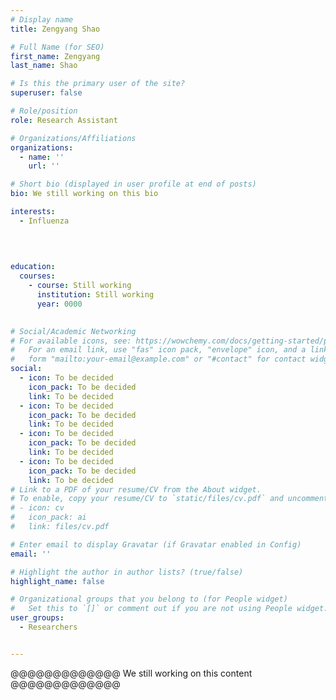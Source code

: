 ```yaml
---
# Display name
title: Zengyang Shao

# Full Name (for SEO)
first_name: Zengyang
last_name: Shao

# Is this the primary user of the site?
superuser: false

# Role/position
role: Research Assistant

# Organizations/Affiliations
organizations:
  - name: ''
    url: ''

# Short bio (displayed in user profile at end of posts)
bio: We still working on this bio

interests:
  - Influenza
  
 
 

education:
  courses:
    - course: Still working
      institution: Still working
      year: 0000
    

# Social/Academic Networking
# For available icons, see: https://wowchemy.com/docs/getting-started/page-builder/#icons
#   For an email link, use "fas" icon pack, "envelope" icon, and a link in the
#   form "mailto:your-email@example.com" or "#contact" for contact widget.
social:
  - icon: To be decided
    icon_pack: To be decided
    link: To be decided
  - icon: To be decided
    icon_pack: To be decided
    link: To be decided
  - icon: To be decided
    icon_pack: To be decided
    link: To be decided
  - icon: To be decided
    icon_pack: To be decided
    link: To be decided
# Link to a PDF of your resume/CV from the About widget.
# To enable, copy your resume/CV to `static/files/cv.pdf` and uncomment the lines below.
# - icon: cv
#   icon_pack: ai
#   link: files/cv.pdf

# Enter email to display Gravatar (if Gravatar enabled in Config)
email: ''

# Highlight the author in author lists? (true/false)
highlight_name: false

# Organizational groups that you belong to (for People widget)
#   Set this to `[]` or comment out if you are not using People widget.
user_groups:
  - Researchers


---
```


@@@@@@@@@@@@@ We still working on this content @@@@@@@@@@@@@


